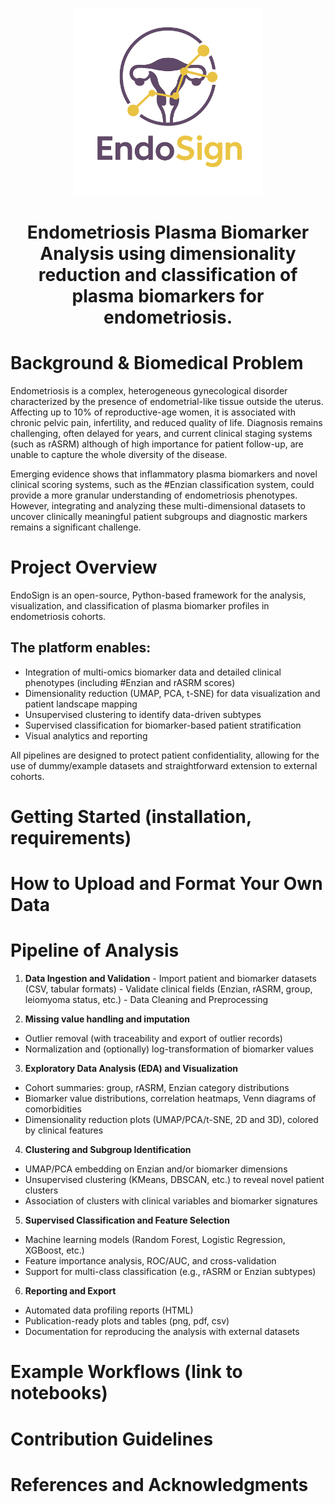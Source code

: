 <p align="center">
  <img src="EndoSign_logo.png" alt="EndoSign Logo" width="300"/>
</p>

<h1 align="center">Endometriosis Plasma Biomarker Analysis using dimensionality reduction and classification of plasma biomarkers for endometriosis.</h1>

# Background & Biomedical Problem
Endometriosis is a complex, heterogeneous gynecological disorder characterized by the presence of endometrial-like tissue outside the uterus. Affecting up to 10% of reproductive-age women, it is associated with chronic pelvic pain, infertility, and reduced quality of life. Diagnosis remains challenging, often delayed for years, and current clinical staging systems (such as rASRM) although of high importance for patient follow-up, are unable to capture the whole diversity of the disease.

Emerging evidence shows that inflammatory plasma biomarkers and novel clinical scoring systems, such as the #Enzian classification system, could provide a more granular understanding of endometriosis phenotypes. However, integrating and analyzing these multi-dimensional datasets to uncover clinically meaningful patient subgroups and diagnostic markers remains a significant challenge.

# Project Overview 

EndoSign is an open-source, Python-based framework for the analysis, visualization, and classification of plasma biomarker profiles in endometriosis cohorts. 

## The platform enables:

- Integration of multi-omics biomarker data and detailed clinical phenotypes (including #Enzian and rASRM scores)
- Dimensionality reduction (UMAP, PCA, t-SNE) for data visualization and patient landscape mapping
- Unsupervised clustering to identify data-driven subtypes
- Supervised classification for biomarker-based patient stratification
- Visual analytics and reporting

All pipelines are designed to protect patient confidentiality, allowing for the use of dummy/example datasets and straightforward extension to external cohorts.

# Getting Started (installation, requirements)

# How to Upload and Format Your Own Data

# Pipeline of Analysis
  1. **Data Ingestion and Validation**
    - Import patient and biomarker datasets (CSV, tabular formats)
    - Validate clinical fields (Enzian, rASRM, group, leiomyoma status, etc.)
    - Data Cleaning and Preprocessing

  2. **Missing value handling and imputation**
  - Outlier removal (with traceability and export of outlier records)
  - Normalization and (optionally) log-transformation of biomarker values

  3. **Exploratory Data Analysis (EDA) and Visualization**
  - Cohort summaries: group, rASRM, Enzian category distributions
  - Biomarker value distributions, correlation heatmaps, Venn diagrams of comorbidities
  - Dimensionality reduction plots (UMAP/PCA/t-SNE, 2D and 3D), colored by clinical features
  
  4. **Clustering and Subgroup Identification**
  - UMAP/PCA embedding on Enzian and/or biomarker dimensions
  - Unsupervised clustering (KMeans, DBSCAN, etc.) to reveal novel patient clusters
  - Association of clusters with clinical variables and biomarker signatures
  5. **Supervised Classification and Feature Selection**
  - Machine learning models (Random Forest, Logistic Regression, XGBoost, etc.)
  - Feature importance analysis, ROC/AUC, and cross-validation
  - Support for multi-class classification (e.g., rASRM or Enzian subtypes)
  6. **Reporting and Export**
  - Automated data profiling reports (HTML)
  - Publication-ready plots and tables (png, pdf, csv)
  - Documentation for reproducing the analysis with external datasets

# Example Workflows (link to notebooks)

# Contribution Guidelines

# References and Acknowledgments
